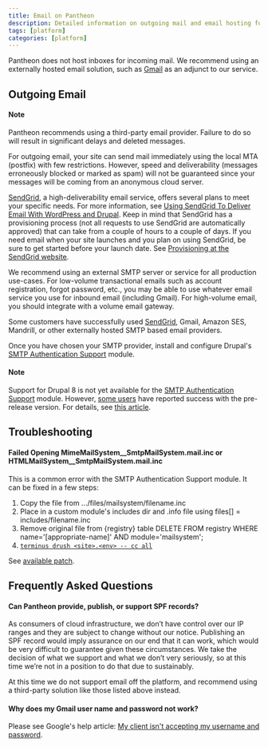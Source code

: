 ```yaml
---
title: Email on Pantheon
description: Detailed information on outgoing mail and email hosting for your Pantheon Drupal or WordPress site.
tags: [platform]
categories: [platform]
---
```

Pantheon does not host inboxes for incoming mail. We recommend using an externally hosted email solution, such as [Gmail](http://www.google.com/intl/en/enterprise/apps/business/index.html) as an adjunct to our service.

## Outgoing Email

<div class="alert alert-info" role="alert">
<h4 class="info">Note</h4>
<p>Pantheon recommends using a third-party email provider.  Failure to do so will result in significant delays and deleted messages.</p>
</div>

For outgoing email, your site can send mail immediately using the local MTA (postfix) with few restrictions. However, speed and deliverability (messages erroneously blocked or marked as spam) will not be guaranteed since your messages will be coming from an anonymous cloud server.  

[SendGrid](https://sendgrid.com/), a high-deliverability email service, offers several plans to meet your specific needs. For more information, see [Using SendGrid To Deliver Email With WordPress and Drupal](/docs/guides/sendgrid/). Keep in mind that SendGrid has a provisioning process (not all requests to use SendGrid are automatically approved) that can take from a couple of hours to a couple of days. If you need email when your site launches and you plan on using SendGrid, be sure to get started before your launch date. See [Provisioning at the SendGrid website](https://sendgrid.com/docs/Glossary/provisioning.html).

We recommend using an external SMTP server or service for all production use-cases. For low-volume transactional emails such as account registration, forgot password, etc., you may be able to use whatever email service you use for inbound email (including Gmail). For high-volume email, you should integrate with a volume email gateway.

Some customers have successfully used [SendGrid](/docs/guides/sendgrid/), Gmail, Amazon SES, Mandrill, or other externally hosted SMTP based email providers.

Once you have chosen your SMTP provider, install and configure Drupal's [SMTP Authentication Support](http://drupal.org/project/smtp) module.

<div class="alert alert-info" role="alert">
<h4 class="info">Note</h4>
<p>Support for Drupal 8 is not yet available for the <a href="https://www.drupal.org/project/smtp"> SMTP Authentication Support</a> module. However, <a href="https://groups.google.com/a/pantheon.io/forum/#!topic/power-users/HxvK7T0MPEM"> some users</a> have reported success with the pre-release version. For details, see <a href="/docs/guides/sendgrid/#sendgrid-smtp-integration"> this article</a>.</p>
</div>

## Troubleshooting

#### Failed Opening MimeMailSystem\_\_SmtpMailSystem.mail.inc or HTMLMailSystem\_\_SmtpMailSystem.mail.inc

This is a common error with the SMTP Authentication Support module. It can be fixed in a few steps:

1. Copy the file from .../files/mailsystem/filename.inc
2. Place in a custom module's includes dir and .info file using files[] = includes/filename.inc
3. Remove original file from {registry} table DELETE FROM registry WHERE name='[appropriate-name]' AND module='mailsystem';
4. [`terminus drush <site>.<env> -- cc all`](https://github.com/pantheon-systems/cli)

See [available patch](https://drupal.org/node/1369736#comment-5644064).

## Frequently Asked Questions

#### Can Pantheon provide, publish, or support SPF records?

As consumers of cloud infrastructure, we don’t have control over our IP ranges and they are subject to change without our notice. Publishing an SPF record would imply assurance on our end that it can work, which would be very difficult to guarantee given these circumstances. We take the decision of what we support and what we don’t very seriously, so at this time we’re not in a position to do that due to sustainably.

At this time we do not support email off the platform, and recommend using a third-party solution like those listed above instead.

#### Why does my Gmail user name and password not work?

Please see Google's help article: [My client isn't accepting my username and password](https://support.google.com/mail/answer/14257?p=client_login&rd=1).
